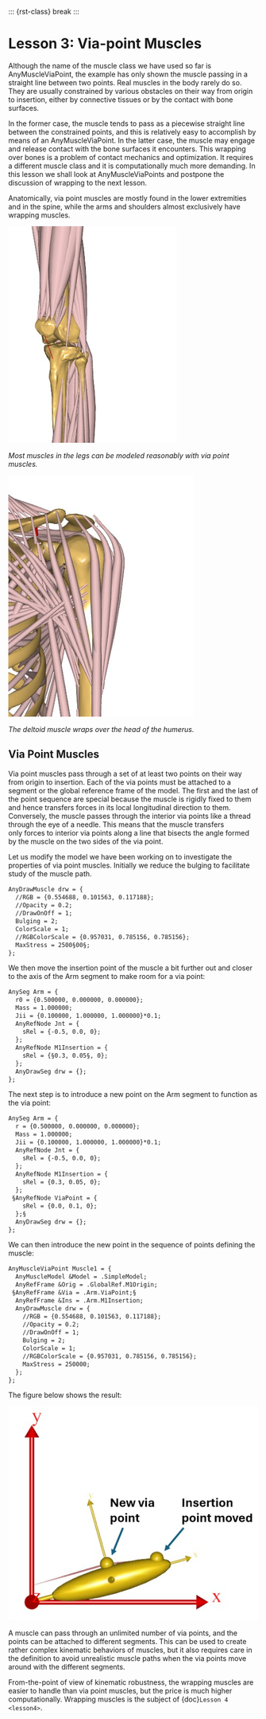 ::: {rst-class} break
:::

# Lesson 3: Via-point Muscles

Although the name of the muscle class we have used so far is
AnyMuscleViaPoint, the example has only shown the muscle passing in a
straight line between two points. Real muscles in the body rarely do so.
They are usually constrained by various obstacles on their way from
origin to insertion, either by connective tissues or by the contact with
bone surfaces.

In the former case, the muscle tends to pass as a piecewise straight
line between the constrained points, and this is relatively easy to
accomplish by means of an AnyMuscleViaPoint. In the latter case, the
muscle may engage and release contact with the bone surfaces it
encounters. This wrapping over bones is a problem of contact mechanics
and optimization. It requires a different muscle class and it is
computationally much more demanding. In this lesson we shall look at
AnyMuscleViaPoints and postpone the discussion of wrapping to the next
lesson.

Anatomically, via point muscles are mostly found in the lower
extremities and in the spine, while the arms and shoulders almost
exclusively have wrapping muscles.

![Old leg Muscle wrapping](_static/lesson3/image1.jpeg)

*Most muscles in the legs can be modeled
reasonably with via point muscles.*

![Deltoid muscles](_static/lesson3/image2.jpeg)

*The deltoid muscle wraps over the head
of the humerus.*

## Via Point Muscles

Via point muscles pass through a set of at least two points on their way
from origin to insertion. Each of the via points must be attached to a
segment or the global reference frame of the model. The first and the
last of the point sequence are special because the muscle is rigidly
fixed to them and hence transfers forces in its local longitudinal
direction to them. Conversely, the muscle passes through the interior
via points like a thread through the eye of a needle. This means that
the muscle transfers only forces to interior via points along a line
that bisects the angle formed by the muscle on the two sides of the via
point.

Let us modify the model we have been working on to investigate the
properties of via point muscles. Initially we reduce the bulging to
facilitate study of the muscle path.

```AnyScriptDoc
AnyDrawMuscle drw = {
  //RGB = {0.554688, 0.101563, 0.117188};
  //Opacity = 0.2;
  //DrawOnOff = 1;
  Bulging = 2;
  ColorScale = 1;
  //RGBColorScale = {0.957031, 0.785156, 0.785156};
  MaxStress = 2500§00§;
};
```

We then move the insertion point of the muscle a bit further out and
closer to the axis of the Arm segment to make room for a via point:

```AnyScriptDoc
AnySeg Arm = {
  r0 = {0.500000, 0.000000, 0.000000};
  Mass = 1.000000;
  Jii = {0.100000, 1.000000, 1.000000}*0.1;
  AnyRefNode Jnt = {
    sRel = {-0.5, 0.0, 0};
  };
  AnyRefNode M1Insertion = {
    sRel = {§0.3, 0.05§, 0};
  };
  AnyDrawSeg drw = {};
};
```

The next step is to introduce a new point on the Arm segment to function
as the via point:

```AnyScriptDoc
AnySeg Arm = {
  r = {0.500000, 0.000000, 0.000000};
  Mass = 1.000000;
  Jii = {0.100000, 1.000000, 1.000000}*0.1;
  AnyRefNode Jnt = {
    sRel = {-0.5, 0.0, 0};
  };
  AnyRefNode M1Insertion = {
    sRel = {0.3, 0.05, 0};
  };
 §AnyRefNode ViaPoint = {
    sRel = {0.0, 0.1, 0};
  };§
  AnyDrawSeg drw = {};
};
```

We can then introduce the new point in the sequence of points defining
the muscle:

```AnyScriptDoc
AnyMuscleViaPoint Muscle1 = {
  AnyMuscleModel &Model = .SimpleModel;
  AnyRefFrame &Orig = .GlobalRef.M1Origin;
 §AnyRefFrame &Via = .Arm.ViaPoint;§
  AnyRefFrame &Ins = .Arm.M1Insertion;
  AnyDrawMuscle drw = {
    //RGB = {0.554688, 0.101563, 0.117188};
    //Opacity = 0.2;
    //DrawOnOff = 1;
    Bulging = 2;
    ColorScale = 1;
    //RGBColorScale = {0.957031, 0.785156, 0.785156};
    MaxStress = 250000;
  };
};
```

The figure below shows the result:

![Simpel model with via point muscle](_static/lesson3/image3.jpeg)

A muscle can pass through an unlimited number of via points, and the
points can be attached to different segments. This can be used to create
rather complex kinematic behaviors of muscles, but it also requires care
in the definition to avoid unrealistic muscle paths when the via points
move around with the different segments.

From-the-point of view of kinematic robustness, the wrapping muscles are
easier to handle than via point muscles, but the price is much higher
computationally. Wrapping muscles is the subject of {doc}`Lesson 4 <lesson4>`.

